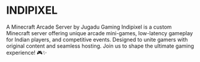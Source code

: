 # INDIPIXEL
A Minecraft Arcade Server by Jugadu Gaming  Indipixel is a custom Minecraft server offering unique arcade mini-games, low-latency gameplay for Indian players, and competitive events. Designed to unite gamers with original content and seamless hosting. Join us to shape the ultimate gaming experience! 🎮✨
